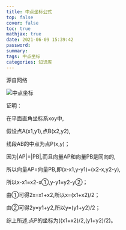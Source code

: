 ```yaml
---
title: 中点坐标公式
top: false
cover: false
toc: true
mathjax: true
date: 2021-06-09 15:39:42
password:
summary:
tags: 中点坐标
categories: 知识库
---
```


源自网络

![中点坐标](http://img.chusan.com/upload/202004/20200407140153009.jpg)

证明：

在平面直角坐标系xoy中,

假设点A(x1,y1),点B(x2,y2),

线段AB的中点为点P(x,y)；

因为|AP|=|PB|,而且向量AP和向量PB是同向的,

所以向量AP=向量PB,即(x-x1,y-y1)=(x2-x,y2-y),

所以x-x1=x2-x①,y-y1=y2-y②；

由①可得2x=x1+x2,所以x=(x1+x2)/2；

由②可得2y=y1+y2,所以y=(y1+y2)/2；

综上所述,点P的坐标为((x1+x2)/2,(y1+y2)/2)。
